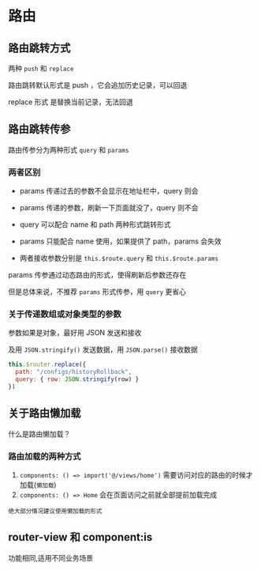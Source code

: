 # 路由
## 路由跳转方式
两种 `push` 和 `replace`

路由跳转默认形式是 push ，它会追加历史记录，可以回退

replace 形式 是替换当前记录，无法回退
## 路由跳转传参
路由传参分为两种形式 `query` 和 `params`
### 两者区别
- params 传递过去的参数不会显示在地址栏中，query 则会

- params 传递的参数，刷新一下页面就没了，query 则不会
  
- query 可以配合 name 和 path 两种形式跳转形式

- params 只能配合 name 使用，如果提供了 path，params 会失效

- 两者接收参数分别是 `this.$route.query` 和 `this.$route.params`

params 传参通过动态路由的形式，使得刷新后参数还存在

但是总体来说，不推荐 `params` 形式传参，用 `query` 更省心
### 关于传递数组或对象类型的参数
参数如果是对象，最好用 JSON 发送和接收

及用 `JSON.stringify()` 发送数据，用 `JSON.parse()` 接收数据
```js
this.$router.replace({
  path: "/configs/historyRollback",
  query: { row: JSON.stringify(row) }
})
```

## 关于路由懒加载
什么是路由懒加载？

### 路由加载的两种方式
1. `components: () => import('@/views/home')` 需要访问对应的路由的时候才加载(`懒加载`)
2. `components: () => Home` 会在页面访问之前就全部提前加载完成

`绝大部分情况建议使用懒加载的形式`

## router-view 和 component:is
功能相同,适用不同业务场景